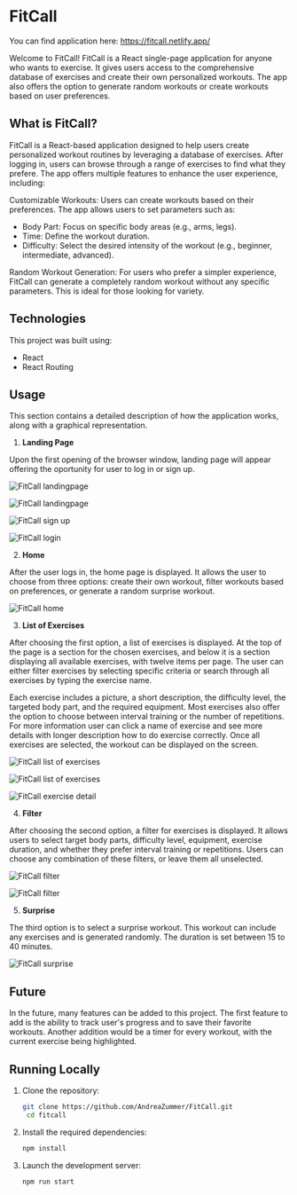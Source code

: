 # FitCall

You can find application here: https://fitcall.netlify.app/

Welcome to FitCall!
FitCall is a React single-page application for anyone who wants to exercise. It gives users access to the comprehensive database of exercises and create their own personalized workouts. The app also offers the option to generate random workouts or create workouts based on user preferences. 

## What is FitCall?

FitCall is a React-based application designed to help users create personalized workout routines by leveraging a database of exercises. After logging in, users can browse through a range of exercises to find what they prefere. The app offers multiple features to enhance the user experience, including: 

Customizable Workouts: Users can create workouts based on their preferences. The app allows users to set parameters such as:

- Body Part: Focus on specific body areas (e.g., arms, legs).
- Time: Define the workout duration.
- Difficulty: Select the desired intensity of the workout (e.g., beginner, intermediate, advanced).

Random Workout Generation: For users who prefer a simpler experience, FitCall can generate a completely random workout without any specific parameters. This is ideal for those looking for variety.

## Technologies 

This project was built using:

- React
- React Routing

## Usage

This section contains a detailed description of how the application works, along with a graphical representation.

1. **Landing Page**

Upon the first opening of the browser window, landing page will appear offering the oportunity for user to log in or sign up.

![FitCall landingpage](https://github.com/AndreaZummer/FitCall/blob/585f43135dcbb4b914c9b5a38feae2e17de0424f/src/data/resources/readme/FitCall-landingpage.png)

![FitCall landingpage](https://github.com/AndreaZummer/FitCall/blob/585f43135dcbb4b914c9b5a38feae2e17de0424f/src/data/resources/readme/FitCall-landingpage2.png)

![FitCall sign up](https://github.com/AndreaZummer/FitCall/blob/585f43135dcbb4b914c9b5a38feae2e17de0424f/src/data/resources/readme/FitCall-signup.png)

![FitCall login](https://github.com/AndreaZummer/FitCall/blob/585f43135dcbb4b914c9b5a38feae2e17de0424f/src/data/resources/readme/FitCall-login.png)

2. **Home**

After the user logs in, the home page is displayed. It allows the user to choose from three options: create their own workout, filter workouts based on preferences, or generate a random surprise workout.

![FitCall home](https://github.com/AndreaZummer/FitCall/blob/585f43135dcbb4b914c9b5a38feae2e17de0424f/src/data/resources/readme/FitCall-offer.png)

3. **List of Exercises**

After choosing the first option, a list of exercises is displayed. At the top of the page is a section for the chosen exercises, and below it is a section displaying all available exercises, with twelve items per page. The user can either filter exercises by selecting specific criteria or search through all exercises by typing the exercise name. 

Each exercise includes a picture, a short description, the difficulty level, the targeted body part, and the required equipment. Most exercises also offer the option to choose between interval training or the number of repetitions. For more information user can click a name of exercise and see more details with longer description how to do exercise correctly. Once all exercises are selected, the workout can be displayed on the screen.

![FitCall list of exercises](https://github.com/AndreaZummer/FitCall/blob/ac32663a56cd7ed67a0f12dbd08ba87599ff3036/src/data/resources/readme/FilterofExercises.png)

![FitCall list of exercises](https://github.com/AndreaZummer/FitCall/blob/585f43135dcbb4b914c9b5a38feae2e17de0424f/src/data/resources/readme/FitCall-list2.png)

![FitCall exercise detail](https://github.com/AndreaZummer/FitCall/blob/46d8c90f621ae1e1a585a0d3ce88c55289049fdf/src/data/resources/readme/ExerciseDetail.png)



4. **Filter**

After choosing the second option, a filter for exercises is displayed. It allows users to select target body parts, difficulty level, equipment, exercise duration, and whether they prefer interval training or repetitions. Users can choose any combination of these filters, or leave them all unselected.

![FitCall filter](https://github.com/AndreaZummer/FitCall/blob/585f43135dcbb4b914c9b5a38feae2e17de0424f/src/data/resources/readme/FitCall-filter.png)

![FitCall filter](https://github.com/AndreaZummer/FitCall/blob/585f43135dcbb4b914c9b5a38feae2e17de0424f/src/data/resources/readme/FitCall-filter2.png)

5. **Surprise**

The third option is to select a surprise workout. This workout can include any exercises and is generated randomly. The duration is set between 15 to 40 minutes.

![FitCall surprise](https://github.com/AndreaZummer/FitCall/blob/585f43135dcbb4b914c9b5a38feae2e17de0424f/src/data/resources/readme/FitCall-surprise.png)

## Future

In the future, many features can be added to this project. The first feature to add is the ability to track user's progress and to save their favorite workouts. Another addition would be a timer for every workout, with the current exercise being highlighted.

## Running Locally

1. Clone the repository:

   ```sh
   git clone https://github.com/AndreaZummer/FitCall.git
    cd fitcall
   ```

2. Install the required dependencies:

   ```sh
   npm install
   ```

3. Launch the development server:

   ```sh
   npm run start
   ```